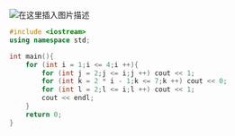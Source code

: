 ![在这里插入图片描述](https://pic.2ge.org/cdn/?url=https://img-blog.csdnimg.cn/20210715155754693.png?x-oss-process=image/watermark,type_ZmFuZ3poZW5naGVpdGk,shadow_10,text_aHR0cHM6Ly9ibG9nLmNzZG4ubmV0L1BhbkRhb3hpMjAyMA==,size_16,color_FFFFFF,t_70)

```cpp
#include <iostream>
using namespace std;

int main(){
	for (int i = 1;i <= 4;i ++){
		for (int j = 2;j <= i;j ++) cout << 1;
		for (int k = 2 * i - 1;k <= 7;k ++) cout << 0;
		for (int l = 2;l <= i;l ++) cout << 1;
		cout << endl;
	}
	return 0;
} 
```

